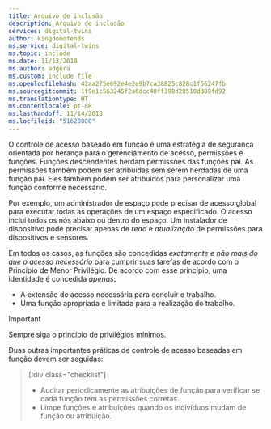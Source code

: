 ```yaml
---
title: Arquivo de inclusão
description: Arquivo de inclusão
services: digital-twins
author: kingdomofends
ms.service: digital-twins
ms.topic: include
ms.date: 11/13/2018
ms.author: adgera
ms.custom: include file
ms.openlocfilehash: 42aa275e692e4e2e9b7ca38825c828c1f56247fb
ms.sourcegitcommit: 1f9e1c563245f2a6dcc40ff398d20510dd88fd92
ms.translationtype: HT
ms.contentlocale: pt-BR
ms.lasthandoff: 11/14/2018
ms.locfileid: "51628088"
---
```

O controle de acesso baseado em função é uma estratégia de segurança orientada por herança para o gerenciamento de acesso, permissões e funções. Funções descendentes herdam permissões das funções pai. As permissões também podem ser atribuídas sem serem herdadas de uma função pai. Eles também podem ser atribuídos para personalizar uma função conforme necessário.

Por exemplo, um administrador de espaço pode precisar de acesso global para executar todas as operações de um espaço especificado. O acesso inclui todos os nós abaixo ou dentro do espaço. Um instalador de dispositivo pode precisar apenas de *read* e *atualização* de permissões para dispositivos e sensores.

Em todos os casos, as funções são concedidas *exatamente e não mais do que o acesso necessário* para cumprir suas tarefas de acordo com o Princípio de Menor Privilégio. De acordo com esse princípio, uma identidade é concedida *apenas*:

* A extensão de acesso necessária para concluir o trabalho.
* Uma função apropriada e limitada para a realização do trabalho.

>[!IMPORTANT]
> Sempre siga o princípio de privilégios mínimos.

Duas outras importantes práticas de controle de acesso baseadas em função devem ser seguidas:

> [!div class="checklist"]
> * Auditar periodicamente as atribuições de função para verificar se cada função tem as permissões corretas.
> * Limpe funções e atribuições quando os indivíduos mudam de função ou atribuição.